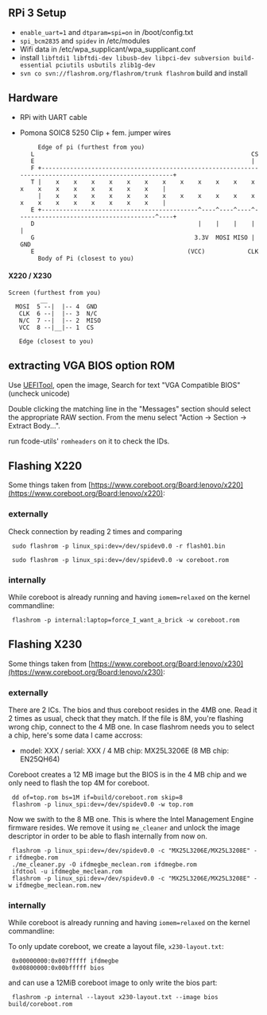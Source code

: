 
## RPi 3 Setup
* `enable_uart=1` and `dtparam=spi=on` in /boot/config.txt
* `spi_bcm2835` and `spidev` in /etc/modules
* Wifi data in /etc/wpa_supplicant/wpa_supplicant.conf
* install `libftdi1 libftdi-dev libusb-dev libpci-dev subversion build-essential pciutils usbutils zlib1g-dev`
* `svn co svn://flashrom.org/flashrom/trunk flashrom` build and install

## Hardware
* RPi with UART cable
* Pomona SOIC8 5250 Clip + fem. jumper wires

		   Edge of pi (furthest from you)
		 L                                                             CS
		 E                                                             |
		 F +--------------------------------------------------------------------------------------------------------+
		 T |    x    x    x    x    x    x    x    x    x    x    x    x    x    x    x    x    x    x    x    x    |
		   |    x    x    x    x    x    x    x    x    x    x    x    x    x    x    x    x    x    x    x    x    |
		 E +--------------------------------------------^----^----^----^---------------------------------------^----+
		 D                                              |    |    |    |                                       |
		 G                                             3.3V  MOSI MISO |                                      GND
		 E                                           (VCC)            CLK
		   Body of Pi (closest to you)

#### X220 / X230
	Screen (furthest from you)
		     __
	  MOSI  5 --|  |-- 4  GND
	   CLK  6 --|  |-- 3  N/C
	   N/C  7 --|  |-- 2  MISO
	   VCC  8 --|__|-- 1  CS

	   Edge (closest to you)


## extracting VGA BIOS option ROM
Use [UEFITool](https://github.com/LongSoft/UEFITool), open the image, Search for
text "VGA Compatible BIOS" (uncheck unicode)

Double clicking the matching line in the "Messages" section should select the
appropriate RAW section. From the menu select "Action -> Section -> Extract Body...".

run fcode-utils' `romheaders` on it to check the IDs.


## Flashing X220
Some things taken from [https://www.coreboot.org/Board:lenovo/x220](https://www.coreboot.org/Board:lenovo/x220):

### externally
Check connection by reading 2 times and comparing

     sudo flashrom -p linux_spi:dev=/dev/spidev0.0 -r flash01.bin

     sudo flashrom -p linux_spi:dev=/dev/spidev0.0 -w coreboot.rom

### internally
While coreboot is already running and having `iomem=relaxed` on the kernel commandline:

     flashrom -p internal:laptop=force_I_want_a_brick -w coreboot.rom


## Flashing X230
Some things taken from [https://www.coreboot.org/Board:lenovo/x230](https://www.coreboot.org/Board:lenovo/x230):

### externally
There are 2 ICs. The bios and thus coreboot resides in the 4MB one.
Read it 2 times as usual, check that they match. If the file is 8M,
you're flashing wrong chip, connect to the 4 MB one. In case flashrom
needs you to select a chip, here's some data I came accross:

* model: XXX / serial: XXX / 4 MB chip: MX25L3206E (8 MB chip: EN25QH64)

Coreboot creates a 12 MB image but the BIOS is in the 4 MB chip and we only
need to flash the top 4M for coreboot.

     dd of=top.rom bs=1M if=build/coreboot.rom skip=8
     flashrom -p linux_spi:dev=/dev/spidev0.0 -w top.rom

Now we swith to the 8 MB one. This is where the Intel Management Engine firmware
resides. We remove it using `me_cleaner` and unlock the image descriptor in
order to be able to flash internally from now on.

     flashrom -p linux_spi:dev=/dev/spidev0.0 -c "MX25L3206E/MX25L3208E" -r ifdmegbe.rom
     ./me_cleaner.py -O ifdmegbe_meclean.rom ifdmegbe.rom
     ifdtool -u ifdmegbe_meclean.rom
     flashrom -p linux_spi:dev=/dev/spidev0.0 -c "MX25L3206E/MX25L3208E" -w ifdmegbe_meclean.rom.new


### internally
While coreboot is already running and having `iomem=relaxed` on the kernel commandline:

To only update coreboot, we create a layout file, `x230-layout.txt`:

     0x00000000:0x007fffff ifdmegbe
     0x00800000:0x00bfffff bios

and can use a 12MiB coreboot image to only write the bios part:

     flashrom -p internal --layout x230-layout.txt --image bios build/coreboot.rom

